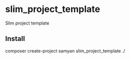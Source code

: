 # slim_project_template
 Slim project template

## Install

composer create-project samyan slim_project_template ./